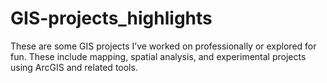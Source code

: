 # GIS-projects_highlights
These are some GIS projects I’ve worked on professionally or explored for fun. These include mapping, spatial analysis, and experimental projects using ArcGIS and related tools.
